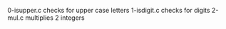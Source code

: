 0-isupper.c checks for upper case letters
1-isdigit.c checks for digits
2-mul.c multiplies 2 integers
